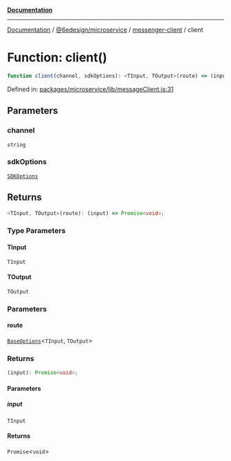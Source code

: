 [**Documentation**](../../../../README.md)

***

[Documentation](../../../../README.md) / [@6edesign/microservice](../../README.md) / [messenger-client](../README.md) / client

# Function: client()

```ts
function client(channel, sdkOptions): <TInput, TOutput>(route) => (input) => Promise<void>;
```

Defined in: [packages/microservice/lib/messageClient.js:31](https://github.com/6eDesign/core/blob/ef308ef1da0dfc861a9d63a636d6f4c2bde822f8/packages/microservice/lib/messageClient.js#L31)

## Parameters

### channel

`string`

### sdkOptions

[`SDKOptions`](../interfaces/SDKOptions.md)

## Returns

```ts
<TInput, TOutput>(route): (input) => Promise<void>;
```

### Type Parameters

#### TInput

`TInput`

#### TOutput

`TOutput`

### Parameters

#### route

[`BaseOptions`](../../router/interfaces/BaseOptions.md)&lt;`TInput`, `TOutput`&gt;

### Returns

```ts
(input): Promise<void>;
```

#### Parameters

##### input

`TInput`

#### Returns

`Promise`&lt;`void`&gt;
